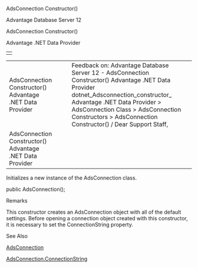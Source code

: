 AdsConnection Constructor()




Advantage Database Server 12  

AdsConnection Constructor()

Advantage .NET Data Provider

|  |
| --- |
|  |

|  |  |  |  |  |
| --- | --- | --- | --- | --- |
| AdsConnection Constructor()  Advantage .NET Data Provider |  |  | Feedback on: Advantage Database Server 12 - AdsConnection Constructor() Advantage .NET Data Provider dotnet\_Adsconnection\_constructor\_ Advantage .NET Data Provider > AdsConnection Class > AdsConnection Constructors > AdsConnection Constructor() / Dear Support Staff, |  |
| AdsConnection Constructor()  Advantage .NET Data Provider |  |  |  |  |

Initializes a new instance of the AdsConnection class.

public AdsConnection();

Remarks

This constructor creates an AdsConnection object with all of the default settings. Before opening a connection object created with this constructor, it is necessary to set the ConnectionString property.

See Also

[AdsConnection](dotnet_adsconnection.htm)

[AdsConnection.ConnectionString](dotnet_adsconnection_connectionstring.htm)